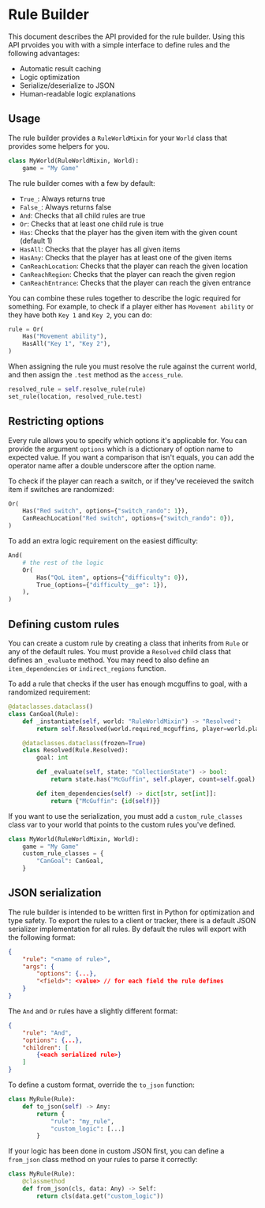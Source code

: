 # Rule Builder

This document describes the API provided for the rule builder. Using this API prvoides you with with a simple interface to define rules and the following advantages:

- Automatic result caching
- Logic optimization
- Serialize/deserialize to JSON
- Human-readable logic explanations

## Usage

The rule builder provides a `RuleWorldMixin` for your `World` class that provides some helpers for you.

```python
class MyWorld(RuleWorldMixin, World):
    game = "My Game"
```

The rule builder comes with a few by default:

- `True_`: Always returns true
- `False_`: Always returns false
- `And`: Checks that all child rules are true
- `Or`: Checks that at least one child rule is true
- `Has`: Checks that the player has the given item with the given count (default 1)
- `HasAll`: Checks that the player has all given items
- `HasAny`: Checks that the player has at least one of the given items
- `CanReachLocation`: Checks that the player can reach the given location
- `CanReachRegion`: Checks that the player can reach the given region
- `CanReachEntrance`: Checks that the player can reach the given entrance

You can combine these rules together to describe the logic required for something. For example, to check if a player either has `Movement ability` or they have both `Key 1` and `Key 2`, you can do:

```python
rule = Or(
    Has("Movement ability"),
    HasAll("Key 1", "Key 2"),
)
```

When assigning the rule you must resolve the rule against the current world, and then assign the `.test` method as the `access_rule`.

```python
resolved_rule = self.resolve_rule(rule)
set_rule(location, resolved_rule.test)
```

## Restricting options

Every rule allows you to specify which options it's applicable for. You can provide the argument `options` which is a dictionary of option name to expected value. If you want a comparison that isn't equals, you can add the operator name after a double underscore after the option name.

To check if the player can reach a switch, or if they've receieved the switch item if switches are randomized:

```python
Or(
    Has("Red switch", options={"switch_rando": 1}),
    CanReachLocation("Red switch", options={"switch_rando": 0}),
)
```

To add an extra logic requirement on the easiest difficulty:

```python
And(
    # the rest of the logic
    Or(
        Has("QoL item", options={"difficulty": 0}),
        True_(options={"difficulty__ge": 1}),
    ),
)
```

## Defining custom rules

You can create a custom rule by creating a class that inherits from `Rule` or any of the default rules. You must provide a `Resolved` child class that defines an `_evaluate` method. You may need to also define an `item_dependencies` or `indirect_regions` function.

To add a rule that checks if the user has enough mcguffins to goal, with a randomized requirement:

```python
@dataclasses.dataclass()
class CanGoal(Rule):
    def _instantiate(self, world: "RuleWorldMixin") -> "Resolved":
        return self.Resolved(world.required_mcguffins, player=world.player)

    @dataclasses.dataclass(frozen=True)
    class Resolved(Rule.Resolved):
        goal: int

        def _evaluate(self, state: "CollectionState") -> bool:
            return state.has("McGuffin", self.player, count=self.goal)

        def item_dependencies(self) -> dict[str, set[int]]:
            return {"McGuffin": {id(self)}}
```

If you want to use the serialization, you must add a `custom_rule_classes` class var to your world that points to the custom rules you've defined.

```python
class MyWorld(RuleWorldMixin, World):
    game = "My Game"
    custom_rule_classes = {
        "CanGoal": CanGoal,
    }
```

## JSON serialization

The rule builder is intended to be written first in Python for optimization and type safety. To export the rules to a client or tracker, there is a default JSON serializer implementation for all rules. By default the rules will export with the following format:

```json
{
    "rule": "<name of rule>",
    "args": {
        "options": {...},
        "<field>": <value> // for each field the rule defines
    }
}
```

The `And` and `Or` rules have a slightly different format:

```json
{
    "rule": "And",
    "options": {...},
    "children": [
        {<each serialized rule>}
    ]
}
```

To define a custom format, override the `to_json` function:

```python
class MyRule(Rule):
    def to_json(self) -> Any:
        return {
            "rule": "my_rule",
            "custom_logic": [...]
        }
```

If your logic has been done in custom JSON first, you can define a `from_json` class method on your rules to parse it correctly:

```python
class MyRule(Rule):
    @classmethod
    def from_json(cls, data: Any) -> Self:
        return cls(data.get("custom_logic"))
```
